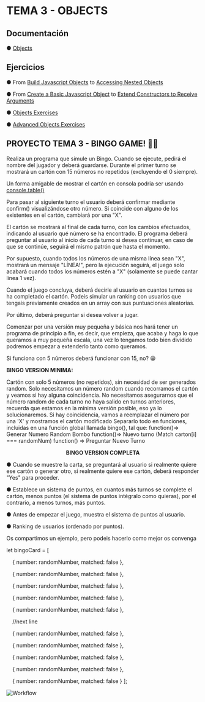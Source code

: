 # TEMA 3 - OBJECTS


## Documentación

● [Objects](https://developer.mozilla.org/en-US/docs/Web/JavaScript/Reference/Global_Objects/Object)

## Ejercicios

● From [Build Javascript Objects](https://learn.freecodecamp.org/javascript-algorithms-and-data-structures/basic-javascript/build-javascript-objects/) to [Accessing Nested Objects](https://learn.freecodecamp.org/javascript-algorithms-and-data-structures/basic-javascript/accessing-nested-objects)

● From [Create a Basic Javascript Object](https://learn.freecodecamp.org/javascript-algorithms-and-data-structures/object-oriented-programming/create-a-basic-javascript-object) to [Extend Constructors to Receive Arguments](https://learn.freecodecamp.org/javascript-algorithms-and-data-structures/object-oriented-programming/extend-constructors-to-receive-arguments)

● [Objects Exercises](https://www.codecademy.com/courses/introduction-to-javascript/lessons/objects/exercises/intro)

● [Advanced Objects Exercises](https://www.codecademy.com/courses/introduction-to-javascript/lessons/advanced-objects/exercises/adv-intro)


## PROYECTO TEMA 3 - BINGO GAME! 🎲🎰

Realiza un programa que simule un Bingo. Cuando se ejecute, pedirá el nombre del jugador y deberá guardarse. Durante el primer turno se mostrará un cartón con 15 números no repetidos (excluyendo el 0 siempre).

Un forma amigable de mostrar el cartón en consola podria ser usando [console.table()](https://developer.mozilla.org/es/docs/Web/API/Console/table)

Para pasar al siguiente turno el usuario deberá confirmar mediante confirm() visualizándose otro número. Si coincide con alguno de los existentes en el cartón, cambiará por una "X".

El cartón se mostrará al final de cada turno, con los cambios efectuados, indicando al usuario qué número se ha encontrado. El programa deberá preguntar al usuario al inicio de cada turno si desea continuar, en caso de que se continúe, seguirá el mismo patrón que hasta el momento.

Por supuesto, cuando todos los números de una misma línea sean "X", mostrará un mensaje "LÍNEA!", pero la ejecución seguirá, el juego solo acabará cuando todos los números estén a "X" (solamente se puede cantar línea 1 vez).

Cuando el juego concluya, deberá decirle al usuario en cuantos turnos se ha completado el cartón. Podeis simular un ranking con usuarios que tengais previamente creados en un array con sus puntuaciones aleatorias.

Por último, deberá preguntar si desea volver a jugar.

Comenzar por una versión muy pequeña y básica nos hará tener un programa de principio a fin, es decir, que empieza, que acaba y haga lo que queramos a muy pequeña escala, una vez lo tengamos todo bien dividido podremos empezar a extenderlo tanto como queramos.

Si funciona con 5 números deberá funcionar con 15, no? 😁

<strong>
BINGO VERSION MINIMA:
</strong>

Cartón con solo 5 números (no repetidos), sin necesidad de ser generados random. Solo necesitamos un número random cuando recorramos el cartón y veamos si hay alguna coincidencia. No necesitamos asegurarnos que el número random de cada turno no haya salido en turnos anteriores, recuerda que estamos en la mínima versión posible, eso ya lo solucionaremos. Si hay coincidencia, vamos a reemplazar el número por una 'X' y mostramos el cartón modificado
Separarlo todo en funciones, incluidas en una función global llamada bingo(), tal que:
function()=> Generar Numero Random Bombo
function()=> Nuevo turno (Match carton[i] === randomNum)
function() => Preguntar Nuevo Turno


<strong><center>
BINGO VERSION COMPLETA
</strong></center>


● Cuando se muestre la carta, se preguntará al usuario si realmente quiere ese cartón o generar otro, si realmente quiere ese cartón, deberá responder "Yes" para proceder.

● Establece un sistema de puntos, en cuantos más turnos se complete el cartón, menos puntos (el sistema de puntos intégralo como quieras), por el contrario, a menos turnos, más puntos.

● Antes de empezar el juego, muestra el sistema de puntos al usuario.

● Ranking de usuarios (ordenado por puntos).

Os compartimos un ejemplo, pero podeis hacerlo como mejor os convenga

let bingoCard = [
    
    { number: randomNumber, matched: false },

    { number: randomNumber, matched: false },

    { number: randomNumber, matched: false },

    { number: randomNumber, matched: false },

    { number: randomNumber, matched: false },

    //next line

    { number: randomNumber, matched: false },

    { number: randomNumber, matched: false },

    { number: randomNumber, matched: false },

    { number: randomNumber, matched: false },

    { number: randomNumber, matched: false }
];


![Workflow](../media/bingo-workflow.png)
